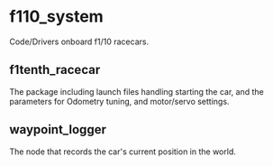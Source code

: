 # f110_system
Code/Drivers onboard f1/10 racecars.

## f1tenth_racecar
The package including launch files handling starting the car, and the parameters for Odometry tuning, and motor/servo settings.

## waypoint_logger
The node that records the car's current position in the world.
